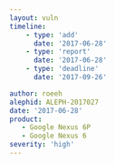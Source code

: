 ```yaml
---
layout: vuln
timeline:
    - type: 'add'
      date: '2017-06-28'
    - type: 'report'
      date: '2017-06-28'
    - type: 'deadline'
      date: '2017-09-26'

author: roeeh
alephid: ALEPH-2017027
date: '2017-06-28'
product: 
   - Google Nexus 6P
   - Google Nexus 6
severity: 'high'
---
```

